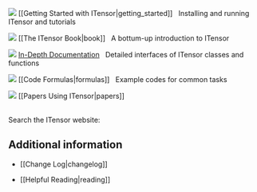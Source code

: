 
<img src="docs/VERSION/getting_started/icon.png" class="icon">  [[Getting Started with ITensor|getting_started]] &nbsp; Installing and running ITensor and tutorials

<img src="docs/VERSION/book/icon.png" class="icon">   [[The ITensor Book|book]] &nbsp; A bottum-up introduction to ITensor

<img src="docs/VERSION/classes/icon.png" class="icon">   <a href="https://itensor.github.io/ITensors.jl/stable/" target="_blank">In-Depth Documentation</a> <i style="color:#336699;" class="fa fa-external-link" aria-hidden="true"></i> &nbsp; Detailed interfaces of ITensor classes and functions

<img src="docs/VERSION/formulas/icon.png" class="icon"> [[Code Formulas|formulas]] &nbsp; Example codes for common tasks

<img src="docs/all/papers/icon.png" class="icon">   [[Papers Using ITensor|papers]]

<br/>
Search the ITensor website: <div><gcse:search></gcse:search></div>

## Additional information

<!-- * <img src="docs/getting_started/icon.png" class="icon"> [[Simons 2016 Summer School|simons]] -->

* [[Change Log|changelog]]

* [[Helpful Reading|reading]]



